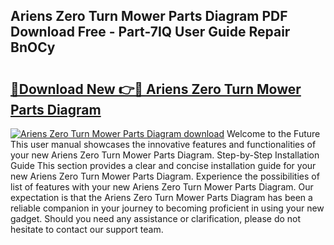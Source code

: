 ## Ariens Zero Turn Mower Parts Diagram PDF Download Free - Part-7IQ User Guide Repair BnOCy

# <h2><a href="http://dfl193z.blite.top/?on=Ariens+Zero+Turn+Mower+Parts+Diagram">🔗Download New 👉🔴 Ariens Zero Turn Mower Parts Diagram</a></h2>

[![Ariens Zero Turn Mower Parts Diagram download](https://i.imgur.com/lujVjoI.png)](http://dfl193z.blite.top/?on=Ariens+Zero+Turn+Mower+Parts+Diagram)
Welcome to the Future This user manual showcases the innovative features and functionalities of your new Ariens Zero Turn Mower Parts Diagram. Step-by-Step Installation Guide This section provides a clear and concise installation guide for your new Ariens Zero Turn Mower Parts Diagram. Experience the possibilities of list of features with your new Ariens Zero Turn Mower Parts Diagram. Our expectation is that the Ariens Zero Turn Mower Parts Diagram has been a reliable companion in your journey to becoming proficient in using your new gadget. Should you need any assistance or clarification, please do not hesitate to contact our support team.
